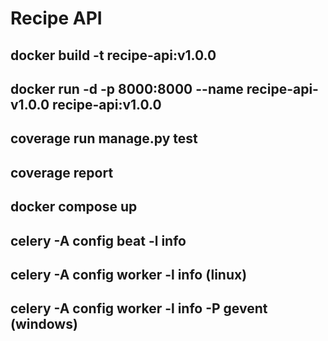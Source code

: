 # Recipe API

## docker build -t recipe-api:v1.0.0

## docker run -d -p 8000:8000 --name recipe-api-v1.0.0 recipe-api:v1.0.0

## coverage run manage.py test

## coverage report

## docker compose up

## celery -A config beat -l info

## celery -A config worker -l info (linux)

## celery -A config worker -l info -P gevent (windows)
